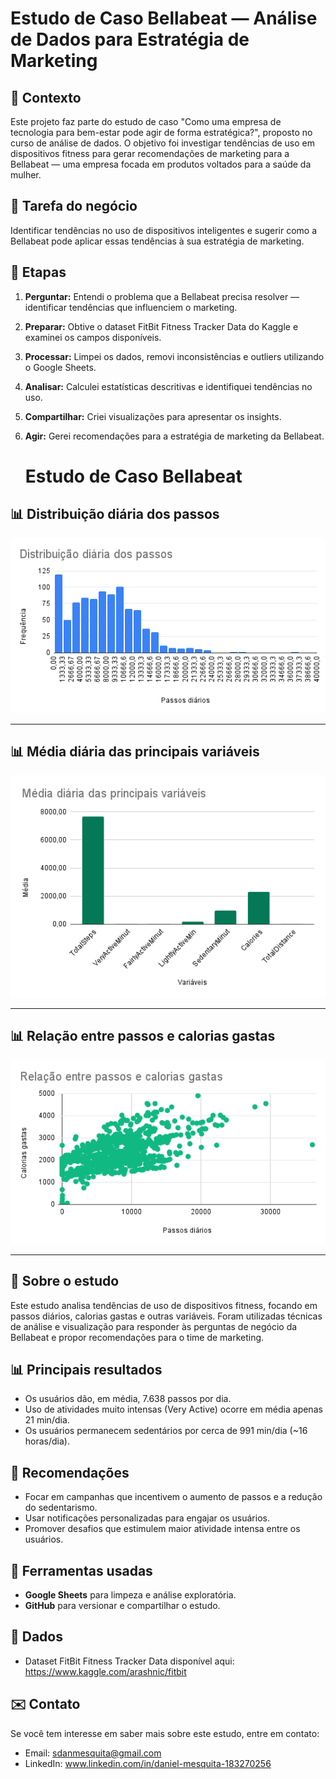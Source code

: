 # Estudo de Caso Bellabeat — Análise de Dados para Estratégia de Marketing

## 📄 Contexto
Este projeto faz parte do estudo de caso "Como uma empresa de tecnologia para bem-estar pode agir de forma estratégica?", proposto no curso de análise de dados. O objetivo foi investigar tendências de uso em dispositivos fitness para gerar recomendações de marketing para a Bellabeat — uma empresa focada em produtos voltados para a saúde da mulher.

## 🎯 Tarefa do negócio
Identificar tendências no uso de dispositivos inteligentes e sugerir como a Bellabeat pode aplicar essas tendências à sua estratégia de marketing.

## 🧠 Etapas
1. **Perguntar:** Entendi o problema que a Bellabeat precisa resolver — identificar tendências que influenciem o marketing.
2. **Preparar:** Obtive o dataset FitBit Fitness Tracker Data do Kaggle e examinei os campos disponíveis.
3. **Processar:** Limpei os dados, removi inconsistências e outliers utilizando o Google Sheets.
4. **Analisar:** Calculei estatísticas descritivas e identifiquei tendências no uso.
5. **Compartilhar:** Criei visualizações para apresentar os insights.
6. **Agir:** Gerei recomendações para a estratégia de marketing da Bellabeat.

   # Estudo de Caso Bellabeat

## 📊 Distribuição diária dos passos
![Distribuição diária dos passos](distribuicao-diaria-dos-passos.png)

---

## 📊 Média diária das principais variáveis
![Média diária das principais variáveis](media-diaria-principais-variaveis.png)

---

## 📊 Relação entre passos e calorias gastas
![Relação entre passos e calorias gastas](relacao-entre-passos-e-calorias.png)

---

## 📝 Sobre o estudo
Este estudo analisa tendências de uso de dispositivos fitness, focando em passos diários, calorias gastas e outras variáveis. Foram utilizadas técnicas de análise e visualização para responder às perguntas de negócio da Bellabeat e propor recomendações para o time de marketing.


## 📊 Principais resultados
- Os usuários dão, em média, 7.638 passos por dia.
- Uso de atividades muito intensas (Very Active) ocorre em média apenas 21 min/dia.
- Os usuários permanecem sedentários por cerca de 991 min/dia (~16 horas/dia).

## 🎯 Recomendações
- Focar em campanhas que incentivem o aumento de passos e a redução do sedentarismo.
- Usar notificações personalizadas para engajar os usuários.
- Promover desafios que estimulem maior atividade intensa entre os usuários.

## 🔧 Ferramentas usadas
- **Google Sheets** para limpeza e análise exploratória.
- **GitHub** para versionar e compartilhar o estudo.

## 🔗 Dados
- Dataset FitBit Fitness Tracker Data disponível aqui: https://www.kaggle.com/arashnic/fitbit

## ✉️ Contato
Se você tem interesse em saber mais sobre este estudo, entre em contato:
- Email: sdanmesquita@gmail.com
- LinkedIn: www.linkedin.com/in/daniel-mesquita-183270256
